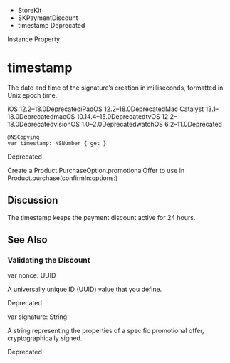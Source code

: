 

- StoreKit
- SKPaymentDiscount
-  timestamp Deprecated

Instance Property

# timestamp

The date and time of the signature’s creation in milliseconds, formatted in Unix epoch time.

iOS 12.2–18.0DeprecatediPadOS 12.2–18.0DeprecatedMac Catalyst 13.1–18.0DeprecatedmacOS 10.14.4–15.0DeprecatedtvOS 12.2–18.0DeprecatedvisionOS 1.0–2.0DeprecatedwatchOS 6.2–11.0Deprecated

``` source
@NSCopying
var timestamp: NSNumber { get }
```

Deprecated

Create a Product.PurchaseOption.promotionalOffer to use in Product.purchase(confirmIn:options:)

## Discussion

The timestamp keeps the payment discount active for 24 hours.

## See Also

### Validating the Discount

var nonce: UUID

A universally unique ID (UUID) value that you define.

Deprecated

var signature: String

A string representing the properties of a specific promotional offer, cryptographically signed.

Deprecated

